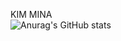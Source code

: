 <h>KIM MINA</h>
</br>
![Anurag's GitHub stats](https://github-readme-stats.vercel.app/api?username=kimmina888&show_icons=true&theme=radical)
